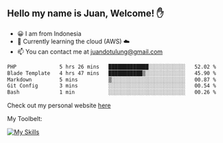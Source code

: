 ## Hello my name is Juan, Welcome! ✋

- 😀 I am from Indonesia
- 📖 Currently learning the cloud (AWS) ☁️
- 📫 You can contact me at juandotulung@gmail.com

<!--START_SECTION:waka-->

```txt
PHP              5 hrs 26 mins   █████████████░░░░░░░░░░░░   52.02 %
Blade Template   4 hrs 47 mins   ███████████▒░░░░░░░░░░░░░   45.90 %
Markdown         5 mins          ▒░░░░░░░░░░░░░░░░░░░░░░░░   00.87 %
Git Config       3 mins          ░░░░░░░░░░░░░░░░░░░░░░░░░   00.54 %
Bash             1 min           ░░░░░░░░░░░░░░░░░░░░░░░░░   00.26 %
```

<!--END_SECTION:waka-->

Check out my personal website [here](https://juanchristian.com)

My Toolbelt:

[![My Skills](https://skillicons.dev/icons?i=go,js,ts,nodejs,express,react,nextjs,vue,tailwind,vite,html,css,python,php,aws,bash,linux,postgres,mysql,redis,kafka,docker,vercel,netlify,vscode,figma)](https://skillicons.dev)

